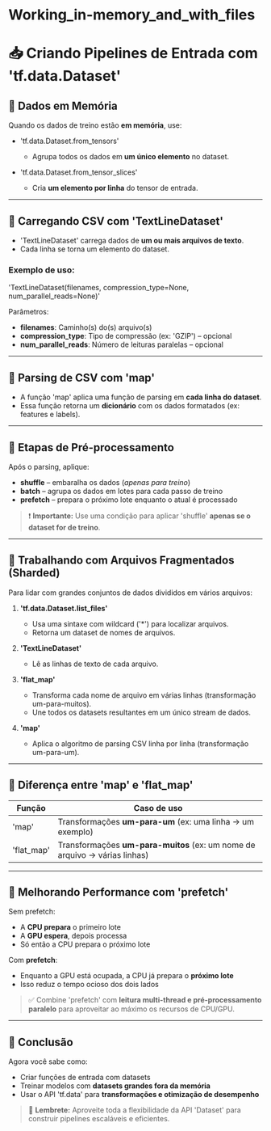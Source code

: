 # Working_in-memory_and_with_files

# 📥 **Criando Pipelines de Entrada com 'tf.data.Dataset'**

## 🧠 Dados em Memória

Quando os dados de treino estão **em memória**, use:

- 'tf.data.Dataset.from_tensors'  
  - Agrupa todos os dados em **um único elemento** no dataset.

- 'tf.data.Dataset.from_tensor_slices'  
  - Cria **um elemento por linha** do tensor de entrada.

---

## 📄 Carregando CSV com 'TextLineDataset'

- 'TextLineDataset' carrega dados de **um ou mais arquivos de texto**.
- Cada linha se torna um elemento do dataset.

### Exemplo de uso:
'TextLineDataset(filenames, compression_type=None, num_parallel_reads=None)'

Parâmetros:
- **filenames**: Caminho(s) do(s) arquivo(s)
- **compression_type**: Tipo de compressão (ex: 'GZIP') – opcional
- **num_parallel_reads**: Número de leituras paralelas – opcional

---

## 🔄 Parsing de CSV com 'map'

- A função 'map' aplica uma função de parsing em **cada linha do dataset**.
- Essa função retorna um **dicionário** com os dados formatados (ex: features e labels).

---

## 🔁 Etapas de Pré-processamento

Após o parsing, aplique:

- **shuffle** – embaralha os dados (*apenas para treino*)
- **batch** – agrupa os dados em lotes para cada passo de treino
- **prefetch** – prepara o próximo lote enquanto o atual é processado

> ❗ **Importante:** Use uma condição para aplicar 'shuffle' **apenas se o dataset for de treino**.

---

## 📂 Trabalhando com Arquivos Fragmentados (Sharded)

Para lidar com grandes conjuntos de dados divididos em vários arquivos:

1. **'tf.data.Dataset.list_files'**  
   - Usa uma sintaxe com wildcard ('*') para localizar arquivos.
   - Retorna um dataset de nomes de arquivos.

2. **'TextLineDataset'**  
   - Lê as linhas de texto de cada arquivo.

3. **'flat_map'**  
   - Transforma cada nome de arquivo em várias linhas (transformação um-para-muitos).
   - Une todos os datasets resultantes em um único stream de dados.

4. **'map'**  
   - Aplica o algoritmo de parsing CSV linha por linha (transformação um-para-um).

---

## 🔁 Diferença entre 'map' e 'flat_map'

| Função        | Caso de uso                                 |
|---------------|----------------------------------------------|
| 'map'         | Transformações **um-para-um** (ex: uma linha → um exemplo) |
| 'flat_map'    | Transformações **um-para-muitos** (ex: um nome de arquivo → várias linhas) |

---

## 🚀 Melhorando Performance com 'prefetch'

Sem prefetch:

- A **CPU prepara** o primeiro lote
- A **GPU espera**, depois processa
- Só então a CPU prepara o próximo lote

Com **prefetch**:

- Enquanto a GPU está ocupada, a CPU já prepara o **próximo lote**
- Isso reduz o tempo ocioso dos dois lados

> ✅ Combine 'prefetch' com **leitura multi-thread e pré-processamento paralelo** para aproveitar ao máximo os recursos de CPU/GPU.

---

## 🎯 Conclusão

Agora você sabe como:

- Criar funções de entrada com datasets
- Treinar modelos com **datasets grandes fora da memória**
- Usar o API 'tf.data' para **transformações e otimização de desempenho**

> 📝 **Lembrete:** Aproveite toda a flexibilidade da API 'Dataset' para construir pipelines escaláveis e eficientes.
